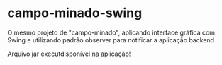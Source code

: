 # campo-minado-swing

O mesmo projeto de "campo-minado", aplicando interface gráfica com Swing
e utilizando padrão observer para notificar a aplicação backend

Arquivo jar executdisponível na aplicação!
